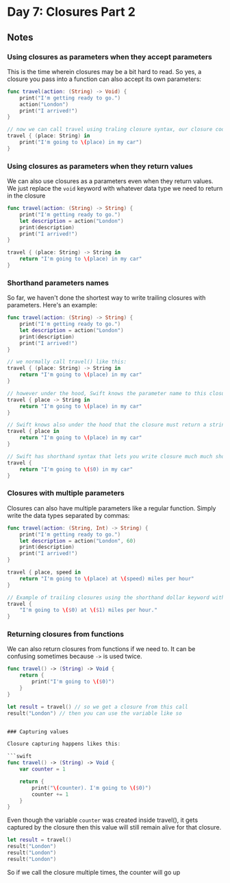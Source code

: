# Day 7: Closures Part 2

## Notes

### Using closures as parameters when they accept parameters

This is the time wherein closures may be a bit hard to read. So yes, a closure you pass into a function can also accept its own parameters:

```swift
func travel(action: (String) -> Void) {
    print("I'm getting ready to go.")
    action("London")
    print("I arrived!")
}

// now we can call travel using traling closure syntax, our closure code is required to accept a string
travel { (place: String) in
    print("I'm going to \(place) in my car")
}
```

### Using closures as parameters when they return values

We can also use closures as a parameters even when they return values. We just replace the `void` keyword with whatever data type we need to return in the closure

```swift
func travel(action: (String) -> String) {
    print("I'm getting ready to go.")
    let description = action("London")
    print(description)
    print("I arrived!")
}

travel { (place: String) -> String in
    return "I'm going to \(place) in my car"
}
```

### Shorthand parameters names

So far, we haven't done the shortest way to write trailing closures with parameters. Here's an example:

```swift
func travel(action: (String) -> String) {
    print("I'm getting ready to go.")
    let description = action("London")
    print(description)
    print("I arrived!")
}

// we normally call travel() like this:
travel { (place: String) -> String in
    return "I'm going to \(place) in my car"
}

// however under the hood, Swift knows the parameter name to this closure so we can remove it
travel { place -> String in
    return "I'm going to \(place) in my car"
}

// Swift knows also under the hood that the closure must return a string so we can omit that as well, you can also omit the return keyword if you want to
travel { place in
    return "I'm going to \(place) in my car"
}

// Swift has shorthand syntax that lets you write closure much much shorter. Swift provides automatic names for the closure's parameters. These are named with a dollar sign, then a number counting from 0
travel {
    return "I'm going to \($0) in my car"
}

```

### Closures with multiple parameters

Closures can also have multiple parameters like a regular function. Simply write the data types separated by commas:
```swift
func travel(action: (String, Int) -> String) {
    print("I'm getting ready to go.")
    let description = action("London", 60)
    print(description)
    print("I arrived!")
}

travel { place, speed in
    return "I'm going to \(place) at \(speed) miles per hour"
}

// Example of trailing closures using the shorthand dollar keyword with multiple parameters
travel {
    "I'm going to \($0) at \($1) miles per hour."
}
```


### Returning closures from functions

We can also return closures from functions if we need to. It can be confusing sometimes because `->` is used twice.

```swift
func travel() -> (String) -> Void {
    return {
        print("I'm going to \($0)")
    }
}

let result = travel() // so we get a closure from this call
result("London") // then you can use the variable like so


### Capturing values

Closure capturing happens likes this:

```swift
func travel() -> (String) -> Void {
    var counter = 1

    return {
        print("\(counter). I'm going to \($0)")
        counter += 1
    }
}
```

Even though the variable `counter` was created inside travel(), it gets captured by the closure then this value will still remain  alive for that closure.

```swift
let result = travel()
result("London")
result("London")
result("London")
```

So if we call the closure multiple times, the counter will go up
